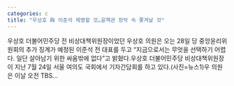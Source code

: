 ```yaml
---
categories: c
title: "우상호 與 이준석 제명할 것…윤핵관 장악 속 쫓겨날 것"
---
```

 우상호 더불어민주당 전 비상대책위원장이었던 우상호 의원은 오는 28일 당 중앙윤리위원회의 추가 징계가 예정된 이준석 전 대표를 두고 “지금으로서는 무엇을 선택하기 어렵다. 일단 살아남기 위한 싸움밖에 없다”고 밝혔다.우상호 더불어민주당 비상대책위원장이 지난 7월 24일 서울 여의도 국회에서 기자간담회를 하고 있다.(사진=뉴스1)우 의원은 이날 오전 TBS...